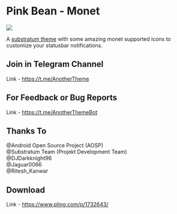 # Pink Bean - Monet

<img src="https://github.com/Mahmud0808/PinkBeanMonet/blob/master/app/src/main/res/drawable-xxhdpi/heroimage.png?raw=true">

A [substratum theme](https://www.xda-developers.com/substratum-hub/) with some amazing monet supported icons to customize your statusbar notifications.

## Join in Telegram Channel

Link - https://t.me/AnotherTheme

## For Feedback or Bug Reports

Link - https://t.me/AnotherThemeBot

## Thanks To

@Android Open Source Project (AOSP)<br/>
@Substratum Team (Projekt Development Team)<br/>
@DJDarkknight96<br/>
@Jaguar0066<br/>
@Ritesh_Kanwar<br/>

## Download

Link - https://www.pling.com/p/1732643/
